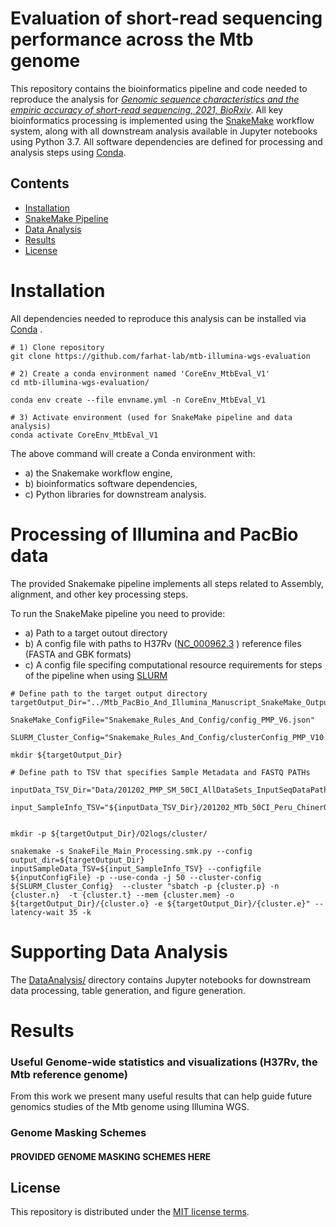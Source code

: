 # Evaluation of short-read sequencing performance across the Mtb genome

This repository contains the bioinformatics pipeline and code needed to reproduce the analysis for [*Genomic sequence characteristics and the empiric accuracy of short-read sequencing, 2021, BioRxiv*](https://www.biorxiv.org/content/10.1101/2021.04.08.438862v1). All key bioinformatics processing is implemented using the [SnakeMake](https://snakemake.github.io/) workflow system, along with all downstream analysis available in Jupyter notebooks using Python 3.7. All software dependencies are defined for processing and analysis steps using [Conda](https://docs.conda.io/en/latest/). 


## Contents
- [Installation](#Installation)
- [SnakeMake Pipeline]()
- [Data Analysis](#Supporting-Data-Analysis)
- [Results](#Results)
- [License](#License)


# Installation
All dependencies needed to reproduce this analysis can be installed via [Conda](https://docs.conda.io/en/latest/) .
```
# 1) Clone repository
git clone https://github.com/farhat-lab/mtb-illumina-wgs-evaluation

# 2) Create a conda environment named 'CoreEnv_MtbEval_V1'
cd mtb-illumina-wgs-evaluation/

conda env create --file envname.yml -n CoreEnv_MtbEval_V1

# 3) Activate environment (used for SnakeMake pipeline and data analysis)
conda activate CoreEnv_MtbEval_V1
```

The above command will create a Conda environment with:
- a) the Snakemake workflow engine,
- b) bioinformatics software dependencies, 
- c) Python libraries for downstream analysis.


# Processing of Illumina and PacBio data 

The provided Snakemake pipeline implements all steps related to Assembly, alignment, and other key processing steps.

To run the SnakeMake pipeline you need to provide:
- a) Path to a target outout directory
- b) A config file with paths to H37Rv ([NC_000962.3](https://www.ncbi.nlm.nih.gov/nuccore/NC_000962.3) ) reference files (FASTA and GBK formats) 
- c) A config file specifing computational resource requirements for steps of the pipeline when using [SLURM](https://slurm.schedmd.com/documentation.html)


``` 
# Define path to the target output directory
targetOutput_Dir="../Mtb_PacBio_And_Illumina_Manuscript_SnakeMake_Output_V1"

SnakeMake_ConfigFile="Snakemake_Rules_And_Config/config_PMP_V6.json"

SLURM_Cluster_Config="Snakemake_Rules_And_Config/clusterConfig_PMP_V10.json"

mkdir ${targetOutput_Dir}

# Define path to TSV that specifies Sample Metadata and FASTQ PATHs

inputData_TSV_Dir="Data/201202_PMP_SM_50CI_AllDataSets_InputSeqDataPaths"

input_SampleInfo_TSV="${inputData_TSV_Dir}/201202_MTb_50CI_Peru_ChinerOms_Ngabonziza_TBPortals_PacBioDatasetsMerged_SampleInfo_InputFQs.tsv"


mkdir -p ${targetOutput_Dir}/O2logs/cluster/

snakemake -s SnakeFile_Main_Processing.smk.py --config output_dir=${targetOutput_Dir} inputSampleData_TSV=${input_SampleInfo_TSV} --configfile ${inputConfigFile} -p --use-conda -j 50 --cluster-config  ${SLURM_Cluster_Config}  --cluster "sbatch -p {cluster.p} -n {cluster.n}  -t {cluster.t} --mem {cluster.mem} -o ${targetOutput_Dir}/{cluster.o} -e ${targetOutput_Dir}/{cluster.e}" --latency-wait 35 -k 
``` 

# Supporting Data Analysis 

The [DataAnalysis/](https://github.com/farhat-lab/mtb-illumina-wgs-evaluation/tree/main/DataAnalysis) directory contains Jupyter notebooks for downstream data processing, table generation, and figure generation.



# Results

### Useful Genome-wide statistics and visualizations (H37Rv, the Mtb reference genome)
From this work we present many useful results that can help guide future genomics studies of the Mtb genome using Illumina WGS. 

### Genome Masking Schemes
#### PROVIDED GENOME MASKING SCHEMES HERE


## License
This repository is distributed under the [MIT license terms](LICENSE).

